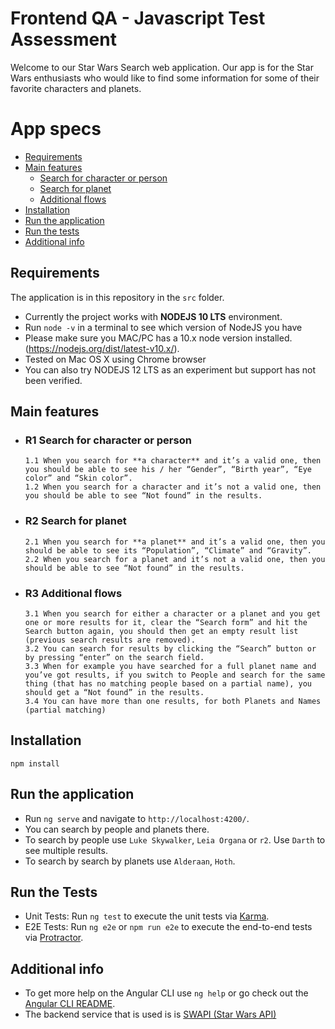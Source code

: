 # Frontend QA - Javascript Test Assessment

Welcome to our Star Wars Search web application. Our app is for the Star Wars enthusiasts who would like to find some information for some of their favorite characters and planets.

# App specs
 
- [Requirements](#Requirements)
- [Main features](#Main-features)
  - [Search for character or person](#search-for-character-or-person)
  - [Search for planet](#search-for-planet)
  - [Additional flows](#additional-flows)
- [Installation](#Installation)
- [Run the application](#run-the-application)
- [Run the tests](#Installation)
- [Additional info](#additional-info)

## Requirements
The application is in this repository in the `src` folder.
- Currently the project works with **NODEJS 10 LTS** environment. 
- Run ```node -v``` in a terminal to see which version of NodeJS you have
- Please make sure you MAC/PC has a 10.x node version installed. (https://nodejs.org/dist/latest-v10.x/). 
- Tested on Mac OS X using Chrome browser
- You can also try NODEJS 12 LTS as an experiment but support has not been verified. 

## Main features

   - ### R1 Search for character or person
         1.1 When you search for **a character** and it’s a valid one, then you should be able to see his / her “Gender”, “Birth year”, “Eye color” and “Skin color”.
         1.2 When you search for a character and it’s not a valid one, then you should be able to see “Not found” in the results.

   - ### R2 Search for planet
         2.1 When you search for **a planet** and it’s a valid one, then you should be able to see its “Population”, “Climate” and “Gravity”.
         2.2 When you search for a planet and it’s not a valid one, then you should be able to see “Not found” in the results.

   - ### R3 Additional flows
         3.1 When you search for either a character or a planet and you get one or more results for it, clear the “Search form” and hit the Search button again, you should then get an empty result list (previous search results are removed).
         3.2 You can search for results by clicking the “Search” button or by pressing “enter” on the search field.
         3.3 When for example you have searched for a full planet name and you’ve got results, if you switch to People and search for the same thing (that has no matching people based on a partial name), you should get a “Not found” in the results.
         3.4 You can have more than one results, for both Planets and Names (partial matching)


## Installation

```
npm install 
```

## Run the application

- Run `ng serve` and navigate to `http://localhost:4200/`. 
- You can search by people and planets there.
- To search by people use `Luke Skywalker`, `Leia Organa` or `r2`. Use `Darth` to see multiple results.  
- To search by search by planets use `Alderaan`, `Hoth`.
 

## Run the Tests

- Unit Tests: Run `ng test` to execute the unit tests via [Karma](https://karma-runner.github.io).
- E2E Tests: Run `ng e2e` or `npm run e2e` to execute the end-to-end tests via [Protractor](http://www.protractortest.org/).

## Additional info

- To get more help on the Angular CLI use `ng help` or go check out the [Angular CLI README](https://github.com/angular/angular-cli/blob/master/README.md).
- The backend service that is used is is [SWAPI (Star Wars API)](https://swapi.dev/documentation)
